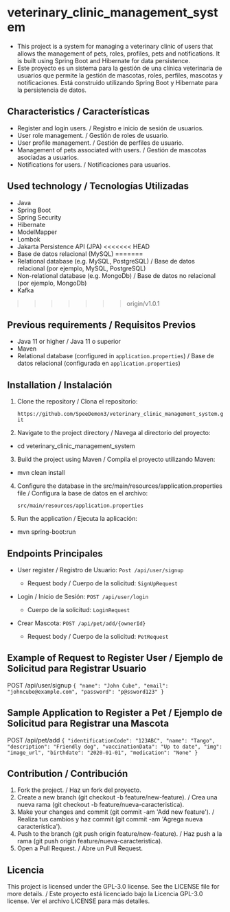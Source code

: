 # veterinary_clinic_management_system
- This project is a system for managing a veterinary clinic of users that allows the management of pets, roles, profiles, pets and notifications. It is built using Spring Boot and Hibernate for data persistence.
- Este proyecto es un sistema para la gestión de una clínica veterinaria de usuarios que permite la gestión de mascotas, roles, perfiles, mascotas y notificaciones. Está construido utilizando Spring Boot y Hibernate para la persistencia de datos.

## Characteristics / Características

- Register and login users. / Registro e inicio de sesión de usuarios.
- User role management. / Gestión de roles de usuario.
- User profile management. / Gestión de perfiles de usuario.
- Management of pets associated with users. / Gestión de mascotas asociadas a usuarios.
- Notifications for users. / Notificaciones para usuarios.

## Used technology / Tecnologías Utilizadas

- Java
- Spring Boot
- Spring Security
- Hibernate
- ModelMapper
- Lombok
- Jakarta Persistence API (JPA)
<<<<<<< HEAD
- Base de datos relacional (MySQL)
=======
- Relational database (e.g. MySQL, PostgreSQL) / Base de datos relacional (por ejemplo, MySQL, PostgreSQL)
- Non-relational database (e.g. MongoDb) / Base de datos no relacional (por ejemplo, MongoDb)
- Kafka
>>>>>>> origin/v1.0.1

## Previous requirements / Requisitos Previos

- Java 11 or higher / Java 11 o superior
- Maven
- Relational database (configured in `application.properties`) / Base de datos relacional (configurada en `application.properties`)

## Installation / Instalación

1. Clone the repository / Clona el repositorio:

   `https://github.com/SpeeDemon3/veterinary_clinic_management_system.git` 


2. Navigate to the project directory / Navega al directorio del proyecto:

*   cd veterinary_clinic_management_system

3. Build the project using Maven / Compila el proyecto utilizando Maven:

* mvn clean install

4. Configure the database in the src/main/resources/application.properties file / Configura la base de datos en el archivo: 
 
    `src/main/resources/application.properties`


5. Run the application / Ejecuta la aplicación:

* mvn spring-boot:run

## Endpoints Principales

- User register / Registro de Usuario: `Post /api/user/signup`
  - Request body / Cuerpo de la solicitud: `SignUpRequest`

- Login / Inicio de Sesión: `POST /api/user/login`
  - Cuerpo de la solicitud: `LoginRequest`

- Crear Mascota: `POST /api/pet/add/{ownerId}`
  - Request body / Cuerpo de la solicitud: `PetRequest` 
  
## Example of Request to Register User / Ejemplo de Solicitud para Registrar Usuario
POST /api/user/signup
`{
"name": "John Cube",
"email": "johncube@example.com",
"password": "p@ssword123"
}`

## Sample Application to Register a Pet / Ejemplo de Solicitud para Registrar una Mascota

POST /api/pet/add
`{
"identificationCode": "123ABC",
"name": "Tango",
"description": "Friendly dog",
"vaccinationData": "Up to date",
"img": "image_url",
"birthdate": "2020-01-01",
"medication": "None"
}`

## Contribution / Contribución
1. Fork the project. / Haz un fork del proyecto.
2. Create a new branch (git checkout -b feature/new-feature). / Crea una nueva rama (git checkout -b feature/nueva-caracteristica).
3. Make your changes and commit (git commit -am 'Add new feature'). / Realiza tus cambios y haz commit (git commit -am 'Agrega nueva característica').
4. Push to the branch (git push origin feature/new-feature). / Haz push a la rama (git push origin feature/nueva-caracteristica).
5. Open a Pull Request. / Abre un Pull Request.

## Licencia
This project is licensed under the GPL-3.0 license. See the LICENSE file for more details. / Este proyecto está licenciado bajo la Licencia GPL-3.0 license. Ver el archivo LICENSE para más detalles.

